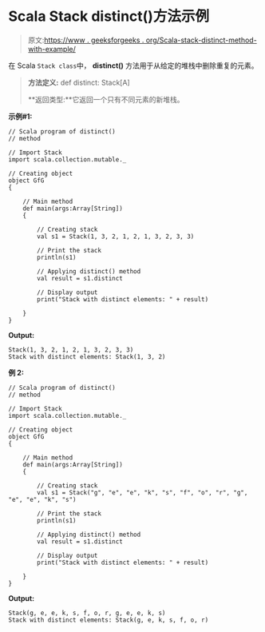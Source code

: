 # Scala Stack distinct()方法示例

> 原文:[https://www . geeksforgeeks . org/Scala-stack-distinct-method-with-example/](https://www.geeksforgeeks.org/scala-stack-distinct-method-with-example/)

在 Scala `Stack class`中， **distinct()** 方法用于从给定的堆栈中删除重复的元素。

> **方法定义:** def distinct: Stack[A]
> 
> **返回类型:**它返回一个只有不同元素的新堆栈。

**示例#1:**

```
// Scala program of distinct() 
// method 

// Import Stack 
import scala.collection.mutable._

// Creating object 
object GfG 
{ 

    // Main method 
    def main(args:Array[String]) 
    { 

        // Creating stack
        val s1 = Stack(1, 3, 2, 1, 2, 1, 3, 2, 3, 3) 

        // Print the stack
        println(s1) 

        // Applying distinct() method  
        val result = s1.distinct

        // Display output 
        print("Stack with distinct elements: " + result) 

    } 
} 
```

**Output:**

```
Stack(1, 3, 2, 1, 2, 1, 3, 2, 3, 3)
Stack with distinct elements: Stack(1, 3, 2)

```

**例 2:**

```
// Scala program of distinct() 
// method 

// Import Stack 
import scala.collection.mutable._

// Creating object 
object GfG 
{ 

    // Main method 
    def main(args:Array[String]) 
    { 

        // Creating stack
        val s1 = Stack("g", "e", "e", "k", "s", "f", "o", "r", "g", "e", "e", "k", "s") 

        // Print the stack
        println(s1) 

        // Applying distinct() method  
        val result = s1.distinct

        // Display output 
        print("Stack with distinct elements: " + result) 

    } 
} 
```

**Output:**

```
Stack(g, e, e, k, s, f, o, r, g, e, e, k, s)
Stack with distinct elements: Stack(g, e, k, s, f, o, r)

```